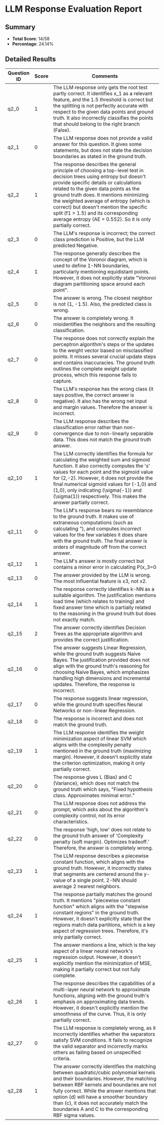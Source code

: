 # LLM Response Evaluation Report

## Summary
- **Total Score**: 14/58
- **Percentage**: 24.14%

## Detailed Results
| Question ID | Score | Comments |
|-------------|-------|----------|
| q2_0 | 1 | The LLM response only gets the root test partly correct. It identifies x_1 as a relevant feature, and the 1.5 threshold is correct but the splitting is not perfectly accurate with respect to the given data points and ground truth. It also incorrectly classifies the points that should belong to the right branch (False). |
| q2_1 | 0 | The LLM response does not provide a valid answer for this question. It gives some statements, but does not state the decision boundaries as stated in the ground truth. |
| q2_2 | 1 | The response describes the general principle of choosing a top-level test in decision trees using entropy but doesn't provide specific details or calculations related to the given data points as the ground truth does. It mentions minimizing the weighted average of entropy (which is correct) but doesn't mention the specific split (f1 > 1.5) and its corresponding average entropy (AE = 0.552). So it is only partially correct. |
| q2_3 | 0 | The LLM's response is incorrect; the correct class prediction is Positive, but the LLM predicted Negative. |
| q2_4 | 1 | The response generally describes the concept of the Voronoi diagram, which is used to define 1-NN boundaries, particularly mentioning equidistant points. However, it does not explicitly state "Voronoi diagram partitioning space around each point". |
| q2_5 | 0 | The answer is wrong. The closest neighbor is not (1, -1.5). Also, the predicted class is wrong. |
| q2_6 | 0 | The answer is completely wrong. It misidentifies the neighbors and the resulting classification. |
| q2_7 | 0 | The response does not correctly explain the perceptron algorithm's steps or the updates to the weight vector based on misclassified points. It misses several crucial update steps and contains inaccuracies. The ground truth outlines the complete weight update process, which this response fails to capture. |
| q2_8 | 0 | The LLM's response has the wrong class (it says positive, the correct answer is negative). It also has the wrong net input and margin values. Therefore the answer is incorrect. |
| q2_9 | 0 | The LLM response describes the classification error rather than non-convergence due to non-linearly separable data. This does not match the ground truth answer. |
| q2_10 | 1 | The LLM correctly identifies the formula for calculating the weighted sum and sigmoid function. It also correctly computes the 's' values for each point and the sigmoid value for (2,-2). However, it does not provide the final numerical sigmoid values for (-1,0) and (1,0), only indicating \(\sigma(-1)\) and \(\sigma(1)\) respectively. This makes the answer partially correct. |
| q2_11 | 0 | The LLM's response bears no resemblance to the ground truth. It makes use of extraneous computations (such as calculating "), and computes incorrect values for the few variables it does share with the ground truth. The final answer is orders of magnitude off from the correct answer. |
| q2_12 | 1 | The LLM's answer is mostly correct but contains a minor error in calculating P(x_3=0|y=0). The LLM states P(x_3=0|y=0) = (4+1)/(6+2) = 5/8, whereas the ground truth specifies P(x_3=0|y=0) = 1 - (2+1)/(6+2) = 5/8. Since the final result is the same despite a difference in the calculation method, this is considered a minor error and the response is marked as partially correct. |
| q2_13 | 0 | The answer provided by the LLM is wrong. The most influential feature is x3, not x2. |
| q2_14 | 1 | The response correctly identifies k-NN as a suitable algorithm. The justification mentions load time (which relates to training) and fixed answer time which is partially related to the reasoning in the ground truth but does not exactly match. |
| q2_15 | 2 | The answer correctly identifies Decision Trees as the appropriate algorithm and provides the correct justification. |
| q2_16 | 0 | The answer suggests Linear Regression, while the ground truth suggests Naive Bayes. The justification provided does not align with the ground truth's reasoning for choosing Naive Bayes, which emphasizes handling high dimensions and incremental updates. Therefore, the response is incorrect. |
| q2_17 | 0 | The response suggests linear regression, while the ground truth specifies Neural Networks or non-linear Regression. |
| q2_18 | 0 | The response is incorrect and does not match the ground truth. |
| q2_19 | 1 | The LLM response identifies the weight minimization aspect of linear SVM which aligns with the complexity penalty mentioned in the ground truth (maximizing margin). However, it doesn't explicitly state the criterion optimization, making it only partially correct. |
| q2_20 | 0 | The response gives L (Bias) and C (Variance), which does not match the ground truth which says, "Fixed hypothesis class. Approximates minimal error." |
| q2_21 | 0 | The LLM response does not address the prompt, which asks about the algorithm's complexity control, not its error characteristics. |
| q2_22 | 0 | The response 'high, low' does not relate to the ground truth answer of 'Complexity penalty (soft margin). Optimizes tradeoff.' Therefore, the answer is completely wrong. |
| q2_23 | 1 | The LLM response describes a piecewise constant function, which aligns with the ground truth. However, it incorrectly states that segments are centered around the y-value of a single point. 2-NN should average 2 nearest neighbors. |
| q2_24 | 1 | The response partially matches the ground truth. It mentions "piecewise constant function" which aligns with the "stepwise constant regions" in the ground truth. However, it doesn't explicitly state that the regions match data partitions, which is a key aspect of regression trees. Therefore, it's only partially correct. |
| q2_25 | 1 | The answer mentions a line, which is the key aspect of a linear neural network's regression output. However, it doesn't explicitly mention the minimization of MSE, making it partially correct but not fully complete. |
| q2_26 | 1 | The response describes the capabilities of a multi-layer neural network to approximate functions, aligning with the ground truth's emphasis on approximating data trends. However, it doesn't explicitly mention the smoothness of the curve. Thus, it is only partially correct. |
| q2_27 | 0 | The LLM response is completely wrong, as it incorrectly identifies whether the separators satisfy SVM conditions. It fails to recognize the valid separator and incorrectly marks others as failing based on unspecified criteria. |
| q2_28 | 1 | The answer correctly identifies the matching between quadratic/cubic polynomial kernels and their boundaries. However, the matching between RBF kernels and boundaries are not fully correct. While the answer mentions that option (d) will have a smoother boundary than (c), it does not accurately match the boundaries A and C to the corresponding RBF sigma values. |
